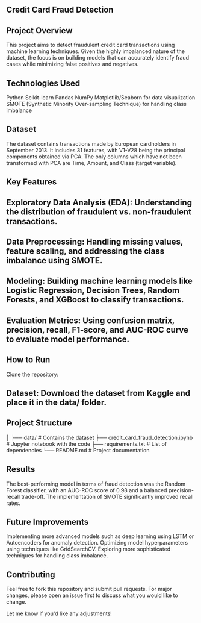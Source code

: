## Credit Card Fraud Detection
## Project Overview
This project aims to detect fraudulent credit card transactions using machine learning techniques. Given the highly imbalanced nature of the dataset, the focus is on building models that can accurately identify fraud cases while minimizing false positives and negatives.

## Technologies Used
Python
Scikit-learn
Pandas
NumPy
Matplotlib/Seaborn for data visualization
SMOTE (Synthetic Minority Over-sampling Technique) for handling class imbalance
## Dataset
The dataset contains transactions made by European cardholders in September 2013.
It includes 31 features, with V1-V28 being the principal components obtained via PCA. The only columns which have not been transformed with PCA are Time, Amount, and Class (target variable).
## Key Features
## Exploratory Data Analysis (EDA): Understanding the distribution of fraudulent vs. non-fraudulent transactions.
## Data Preprocessing: Handling missing values, feature scaling, and addressing the class imbalance using SMOTE.
## Modeling: Building machine learning models like Logistic Regression, Decision Trees, Random Forests, and XGBoost to classify transactions.
## Evaluation Metrics: Using confusion matrix, precision, recall, F1-score, and AUC-ROC curve to evaluate model performance.
## How to Run
Clone the repository:




## Dataset: Download the dataset from Kaggle and place it in the data/ folder.

## Project Structure

│
├── data/                           # Contains the dataset
├── credit_card_fraud_detection.ipynb # Jupyter notebook with the code
├── requirements.txt                # List of dependencies
└── README.md                       # Project documentation

## Results
The best-performing model in terms of fraud detection was the Random Forest classifier, with an AUC-ROC score of 0.98 and a balanced precision-recall trade-off. The implementation of SMOTE significantly improved recall rates.

## Future Improvements
Implementing more advanced models such as deep learning using LSTM or Autoencoders for anomaly detection.
Optimizing model hyperparameters using techniques like GridSearchCV.
Exploring more sophisticated techniques for handling class imbalance.
## Contributing
Feel free to fork this repository and submit pull requests. For major changes, please open an issue first to discuss what you would like to change.

Let me know if you'd like any adjustments!
